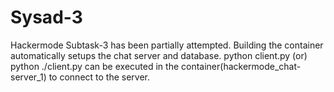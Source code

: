 # Sysad-3
Hackermode Subtask-3 has been partially attempted.
Building the container automatically setups the chat server and database.
python client.py (or) python ./client.py can be executed in the container(hackermode_chat-server_1) to connect to the server.  
